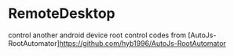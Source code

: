 # RemoteDesktop
control another android device
root control codes from [AutoJs-RootAutomator]https://github.com/hyb1996/AutoJs-RootAutomator
